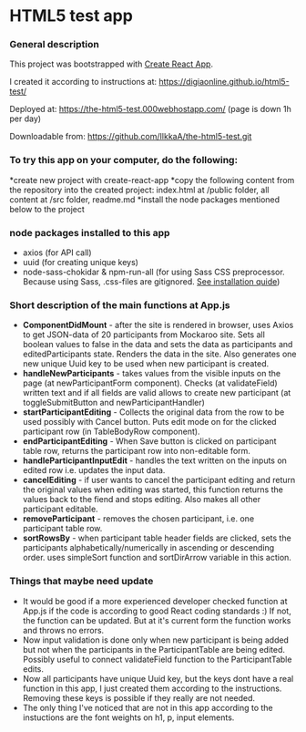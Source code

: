 # HTML5 test app

### General description
This project was bootstrapped with [Create React App](https://github.com/facebookincubator/create-react-app).

I created it according to instructions at: https://digiaonline.github.io/html5-test/

Deployed at: https://the-html5-test.000webhostapp.com/ (page is down 1h per day)

Downloadable from: https://github.com/IlkkaA/the-html5-test.git

### To try this app on your computer, do the following:

*create new project with create-react-app
*copy the following content from the repository into the created project: index.html at /public folder, all content at /src folder, readme.md
*install the node packages mentioned below to the project

### node packages installed to this app

* axios (for API call)
* uuid (for creating unique keys)
* node-sass-chokidar & npm-run-all (for using Sass CSS preprocessor. Because using Sass, .css-files are gitignored. [See installation quide](https://github.com/facebook/create-react-app/blob/master/packages/react-scripts/template/README.md#adding-a-css-preprocessor-sass-less-etc))

### Short description of the main functions at App.js

* **ComponentDidMount** - after the site is rendered in browser, uses Axios to get JSON-data of 20 participants from Mockaroo site. Sets all boolean values to false in the data and sets the data as participants and editedParticipants state. Renders the data in the site. Also generates one new unique Uuid key to be used when new participant is created.
* **handleNewParticipants** - takes values from the visible inputs on the page (at newParticipantForm component). Checks (at validateField) written text and if all fields are valid allows to create new participant (at toggleSubmitButton and newParticipantHandler)
* **startParticipantEditing** - Collects the original data from the row to be used possibly with Cancel button. Puts edit mode on for the clicked participant row (in TableBodyRow component).
* **endParticipantEditing** - When Save button is clicked on participant table row, returns the participant row into non-editable form.
* **handleParticipantInputEdit** - handles the text written on the inputs on edited row i.e. updates the input data.
* **cancelEditing** - if user wants to cancel the participant editing and return the original values when editing was started, this function returns the values back to the fiend and stops editing. Also makes all other participant editable.
* **removeParticipant** - removes the chosen participant, i.e. one participant table row.
* **sortRowsBy** - when participant table header fields are clicked, sets the participants  alphabetically/numerically in ascending or descending order. uses simpleSort function and sortDirArrow variable in this action.

### Things that maybe need update
* It would be good if a more experienced developer checked function at App.js if the code is according to good React coding standards :) If not, the function can be updated. But at it's current form the function works and throws no errors.
* Now input validation is done only when new participant is being added but not when the participants in the ParticipantTable are being edited. Possibly useful to connect validateField function to the ParticipantTable edits.
* Now all participants have unique Uuid key, but the keys dont have a real function in this app, I just created them according to the instructions. Removing these keys is possible if they really are not needed.
* The only thing I've noticed that are not in this app according to the instuctions are the font weights on h1, p, input elements.
